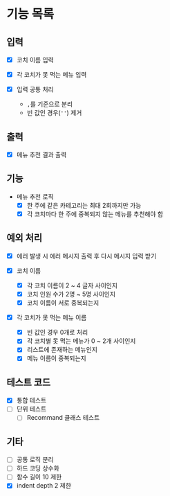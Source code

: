 # 기능 목록

## 입력

  - [x] 코치 이름 입력
  - [x] 각 코치가 못 먹는 메뉴 입력

  - [x] 입력 공통 처리
    - `,`를 기준으로 분리
    - 빈 값인 경우(`''`) 제거

## 출력

  - [x] 메뉴 추천 결과 출력

## 기능

  - 메뉴 추천 로직
    - [x] 한 주에 같은 카테고리는 최대 2회까지만 가능
    - [x] 각 코치마다 한 주에 중복되지 않는 메뉴를 추천해야 함

## 예외 처리

  - [x] 에러 발생 시 에러 메시지 출력 후 다시 메시지 입력 받기

  - [x] 코치 이름
    - [x] 각 코치 이름이 2 ~ 4 글자 사이인지
    - [x] 코치 인원 수가 2명 ~ 5명 사이인지
    - [x] 코치 이름이 서로 중복되는지

  - [x] 각 코치가 못 먹는 메뉴 이름
    - [x] 빈 값인 경우 0개로 처리
    - [x] 각 코치별 못 먹는 메뉴가 0 ~ 2개 사이인지
    - [x] 리스트에 존재하는 메뉴인지
    - [x] 메뉴 이름이 중복되는지

## 테스트 코드

  - [x] 통합 테스트
  - [ ] 단위 테스트
    - [ ] Recommand 클래스 테스트

## 기타

  - [ ] 공통 로직 분리
  - [ ] 하드 코딩 상수화
  - [ ] 함수 길이 10 제한
  - [x] indent depth 2 제한
